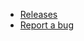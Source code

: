 <!-- _navbar.md -->

-   [Releases](https://github.com/JujuAdams/bento/releases)
-   [Report a bug](https://github.com/JujuAdams/bento/issues)
